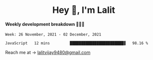 <h1 align="center">Hey 👋, I'm Lalit</h1>

#### Weekly development breakdown 👨🏻‍💻
<!--START_SECTION:waka-->
```text
Week: 26 November, 2021 - 02 December, 2021

JavaScript   12 mins         ████████████████████████▓   98.16 % 
```
<!--END_SECTION:waka-->

Reach me at → lalitvijay9480@gmail.com
